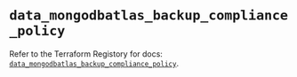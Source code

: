 # `data_mongodbatlas_backup_compliance_policy`

Refer to the Terraform Registory for docs: [`data_mongodbatlas_backup_compliance_policy`](https://registry.terraform.io/providers/mongodb/mongodbatlas/1.12.1/docs/data-sources/backup_compliance_policy).
